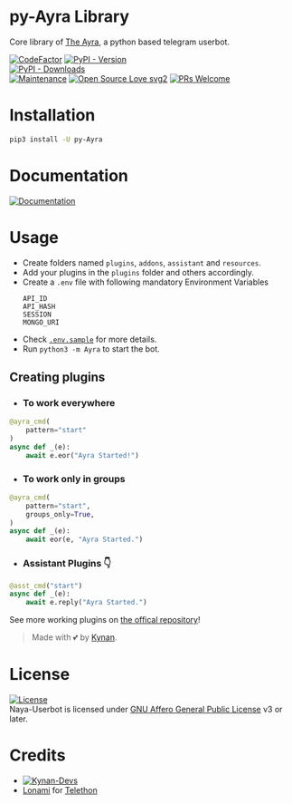 # py-Ayra Library

Core library of [The Ayra](https://github.com/naya1503/Ayra), a python based telegram userbot.

[![CodeFactor](https://www.codefactor.io/repository/github/naya1503/Naya-Userbot/badge)](https://www.codefactor.io/repository/github/naya1503/Naya-Userbot)
[![PyPI - Version](https://img.shields.io/pypi/v/py-Ayra?style=round)](https://pypi.org/project/py-Ayra)    
[![PyPI - Downloads](https://img.shields.io/pypi/dm/py-Ayra?label=DOWNLOADS&style=round)](https://pypi.org/project/py-Ayra)    
[![Maintenance](https://img.shields.io/badge/Maintained%3F-yes-green.svg)](https://github.com/naya1503/Naya-Userbot/graphs/commit-activity)
[![Open Source Love svg2](https://badges.frapsoft.com/os/v2/open-source.svg?v=103)](https://github.com/naya1503/Naya-Userbot)
[![PRs Welcome](https://img.shields.io/badge/PRs-welcome-brightgreen.svg?style=flat-square)](https://makeapullrequest.com)

# Installation
```bash
pip3 install -U py-Ayra
```

# Documentation 
[![Documentation](https://img.shields.io/badge/Documentation-Ayra-blue)](http://ayra.tech/)

# Usage
- Create folders named `plugins`, `addons`, `assistant` and `resources`.   
- Add your plugins in the `plugins` folder and others accordingly.   
- Create a `.env` file with following mandatory Environment Variables
   ```
   API_ID
   API_HASH
   SESSION
   MONGO_URI
   ```
- Check
[`.env.sample`](https://github.com/naya1503/py-Ayra/blob/main/.env.sample) for more details.   
- Run `python3 -m Ayra` to start the bot.   

## Creating plugins
 - ### To work everywhere

```python
@ayra_cmd(
    pattern="start"
)   
async def _(e):   
    await e.eor("Ayra Started!")   
```

- ### To work only in groups

```python
@ayra_cmd(
    pattern="start",
    groups_only=True,
)   
async def _(e):   
    await eor(e, "Ayra Started.")   
```

- ### Assistant Plugins 👇

```python
@asst_cmd("start")   
async def _(e):   
    await e.reply("Ayra Started.")   
```

See more working plugins on [the offical repository](https://github.com/naya1503/py-Ayra)!

> Made with 💕 by [Kynan](https://t.me/kenapanan).    


# License
[![License](https://www.gnu.org/graphics/agplv3-155x51.png)](LICENSE)   
Naya-Userbot is licensed under [GNU Affero General Public License](https://www.gnu.org/licenses/agpl-3.0.en.html) v3 or later.

# Credits
* [![Kynan-Devs](https://img.shields.io/static/v1?label=Kynan&message=devs&color=critical)](https://t.me/kenapanan)
* [Lonami](https://github.com/Lonami) for [Telethon](https://github.com/LonamiWebs/Telethon)
